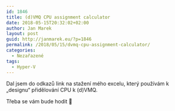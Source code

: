 ```yaml
---
id: 1846
title: (d)VMQ CPU assignment calculator
date: 2018-05-15T20:32:02+02:00
author: Jan Marek
layout: post
guid: http://janmarek.eu/?p=1846
permalink: /2018/05/15/dvmq-cpu-assignment-calculator/
categories:
  - Nezařazené
tags:
  - Hyper-V
---
```

Dal jsem do odkazů link na stažení mého excelu, který používám k &#8222;designu&#8220; přidělování CPU k (d)VMQ.

Třeba se vám bude hodit 🙂

